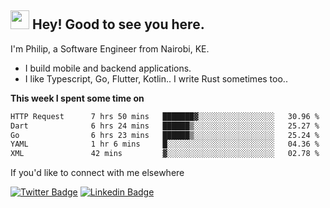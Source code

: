 <h2><img src="https://slackmojis.com/emojis/3643-cool-doge/download" width="30"/> Hey! Good to see you here.</h2>

<p>I'm Philip, a Software Engineer from Nairobi, KE. 

- I build mobile and backend applications.
- I like Typescript, Go, Flutter, Kotlin.. I write Rust sometimes too..</p>

**This week I spent some time on**
<!--START_SECTION:waka-->

```txt
HTTP Request      7 hrs 50 mins   ███████▓░░░░░░░░░░░░░░░░░   30.96 %
Dart              6 hrs 24 mins   ██████▒░░░░░░░░░░░░░░░░░░   25.27 %
Go                6 hrs 23 mins   ██████▒░░░░░░░░░░░░░░░░░░   25.24 %
YAML              1 hr 6 mins     █░░░░░░░░░░░░░░░░░░░░░░░░   04.36 %
XML               42 mins         ▓░░░░░░░░░░░░░░░░░░░░░░░░   02.78 %
```

<!--END_SECTION:waka-->

If you'd like to connect with me elsewhere

[![Twitter Badge](https://img.shields.io/badge/-Twitter-1ca0f1?style=flat-square&labelColor=1ca0f1&logo=twitter&logoColor=white&link=https://twitter.com/_diogorodrigues)](https://twitter.com/kimathiphil)  [![Linkedin Badge](https://img.shields.io/badge/-LinkedIn-blue?style=flat-square&logo=Linkedin&logoColor=white&link=https://www.linkedin.com/in/philip-kimathi-2604a9114/)](https://www.linkedin.com/in/philip-kimathi-2604a9114/)
